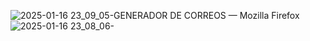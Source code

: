 ![2025-01-16 23_09_05-GENERADOR DE CORREOS — Mozilla Firefox](https://github.com/user-attachments/assets/2a378f63-79ef-45ab-b2de-0529f769b231)
![2025-01-16 23_08_06-](https://github.com/user-attachments/assets/d0eccfea-ee2c-4bc5-874e-3f0a4a7279d9)

